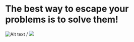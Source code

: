 # The best way to escape your problems is to solve them!

![Alt text](khaby-really.gif) / ![](khaby-really.gif)